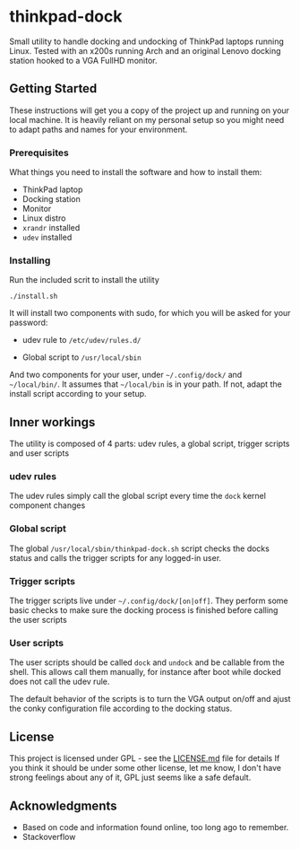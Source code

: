 # thinkpad-dock

Small utility to handle docking and undocking of ThinkPad laptops running Linux. Tested with an x200s running Arch and an original Lenovo docking station hooked to a VGA FullHD monitor. 

## Getting Started

These instructions will get you a copy of the project up and running on your local machine. It is heavily reliant on my personal setup so you might need to adapt paths and names for your environment.

### Prerequisites

What things you need to install the software and how to install them:

* ThinkPad laptop
* Docking station
* Monitor
* Linux distro
* `xrandr` installed
* `udev` installed

### Installing

Run the included scrit to install the utility

```
./install.sh
```

It will install two components with sudo, for which you will be asked for your password:

* udev rule to `/etc/udev/rules.d/`

* Global script to `/usr/local/sbin`

And two components for your user, under `~/.config/dock/` and `~/local/bin/`. It assumes that `~/local/bin` is in your path. If not, adapt the install script according to your setup.

## Inner workings

The utility is composed of 4 parts: udev rules, a global script, trigger scripts and user scripts

### udev rules

The udev rules simply call the global script every time the `dock` kernel component changes

### Global script

The global `/usr/local/sbin/thinkpad-dock.sh` script checks the docks status and calls the trigger scripts for any logged-in user.

### Trigger scripts

The trigger scripts live under `~/.config/dock/[on|off]`. They perform some basic checks to make sure the docking process is finished before calling the user scripts

### User scripts

The user scripts should be called `dock` and `undock` and be callable from the shell. This allows call them manually, for instance after boot while docked does not call the udev rule.

The default behavior of the scripts is to turn the VGA output on/off and ajust the conky configuration file according to the docking status.

## License

This project is licensed under GPL - see the [LICENSE.md](LICENSE.md) file for details
If you think it should be under some other license, let me know, I don't have strong feelings about any of it, GPL just seems like a safe default.

## Acknowledgments

* Based on code and information found online, too long ago to remember.
* Stackoverflow

